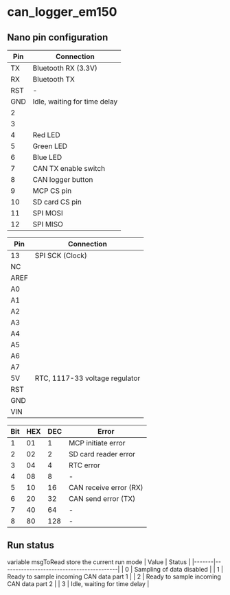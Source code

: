# can_logger_em150

## Nano pin configuration
 
| Pin | Connection                    |
|-----|-------------------------------|
| TX  | Bluetooth RX (3.3V)           |
| RX  | Bluetooth TX                  |
| RST | -                             |
| GND | Idle, waiting for time delay  |
| 2   |                               |
| 3   |                               |
| 4   | Red LED                       |
| 5   | Green LED                     |
| 6   | Blue LED                      |
| 7   | CAN TX enable switch          |
| 8   | CAN logger button             |
| 9   | MCP CS pin                    |
| 10  | SD card CS pin                |
| 11  | SPI MOSI                      |
| 12  | SPI MISO                      |

| Pin  | Connection                     |
|------|--------------------------------|
| 13   | SPI SCK (Clock)                |
| NC   |                                |
| AREF |                                |
| A0   |                                |
| A1   |                                |
| A2   |                                |
| A3   |                                |
| A4   |                                |
| A5   |                                |
| A6   |                                |
| A7   |                                |
| 5V   | RTC, 1117-33 voltage regulator |
| RST  |                                |
| GND  |                                |
| VIN  |                                |

| Bit | HEX | DEC | Error                  |
|-----|-----|-----|------------------------|
| 1   | 01  | 1   | MCP initiate error     |
| 2   | 02  | 2   | SD card reader error   |
| 3   | 04  | 4   | RTC error              |
| 4   | 08  | 8   | -                      |
| 5   | 10  | 16  | CAN receive error (RX) |
| 6   | 20  | 32  | CAN send error (TX)    |
| 7   | 40  | 64  | -                      |
| 8   | 80  | 128 | -                      |

## Run status
variable msgToRead store the current run mode
| Value | Status                                   |
|-------|------------------------------------------|
| 0     | Sampling of data disabled                |
| 1     | Ready to sample incoming CAN data part 1 |
| 2     | Ready to sample incoming CAN data part 2 |
| 3     | Idle, waiting for time delay             |
